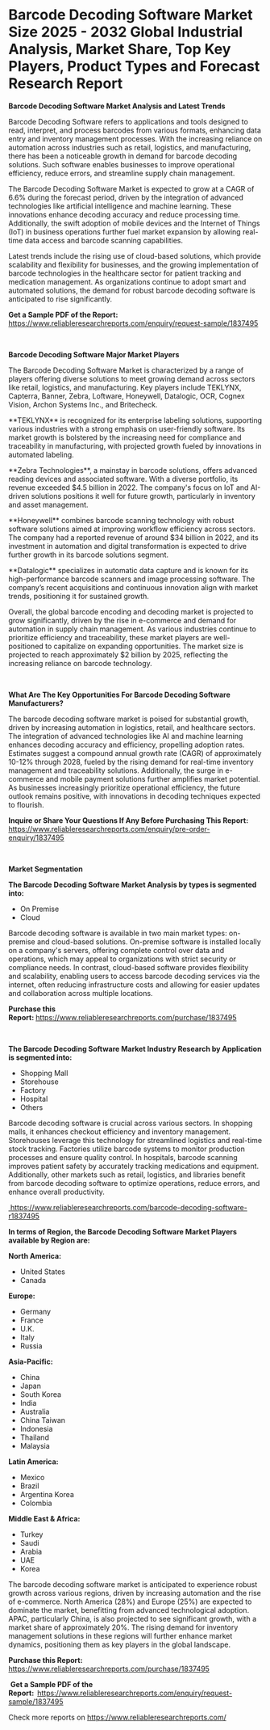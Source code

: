 <p><h1>Barcode Decoding Software Market Size 2025 - 2032 Global Industrial Analysis, Market Share, Top Key Players, Product Types and Forecast Research Report</h1></p><p><strong>Barcode Decoding Software Market Analysis and Latest Trends</strong></p>
<p><p>Barcode Decoding Software refers to applications and tools designed to read, interpret, and process barcodes from various formats, enhancing data entry and inventory management processes. With the increasing reliance on automation across industries such as retail, logistics, and manufacturing, there has been a noticeable growth in demand for barcode decoding solutions. Such software enables businesses to improve operational efficiency, reduce errors, and streamline supply chain management.</p><p>The Barcode Decoding Software Market is expected to grow at a CAGR of 6.6% during the forecast period, driven by the integration of advanced technologies like artificial intelligence and machine learning. These innovations enhance decoding accuracy and reduce processing time. Additionally, the swift adoption of mobile devices and the Internet of Things (IoT) in business operations further fuel market expansion by allowing real-time data access and barcode scanning capabilities.</p><p>Latest trends include the rising use of cloud-based solutions, which provide scalability and flexibility for businesses, and the growing implementation of barcode technologies in the healthcare sector for patient tracking and medication management. As organizations continue to adopt smart and automated solutions, the demand for robust barcode decoding software is anticipated to rise significantly.</p></p>
<p><strong>Get a Sample PDF of the Report:&nbsp;</strong> <a href="https://www.reliableresearchreports.com/enquiry/request-sample/1837495?utm_campaign=28&utm_medium=2&utm_source=Github&utm_content=ia&utm_term=11032025&utm_id=barcode-decoding-software">https://www.reliableresearchreports.com/enquiry/request-sample/1837495</a></p>
<p>&nbsp;</p>
<p><strong>Barcode Decoding Software Major Market Players</strong></p>
<p><p>The Barcode Decoding Software Market is characterized by a range of players offering diverse solutions to meet growing demand across sectors like retail, logistics, and manufacturing. Key players include TEKLYNX, Capterra, Banner, Zebra, Loftware, Honeywell, Datalogic, OCR, Cognex Vision, Archon Systems Inc., and Britecheck.</p><p>**TEKLYNX** is recognized for its enterprise labeling solutions, supporting various industries with a strong emphasis on user-friendly software. Its market growth is bolstered by the increasing need for compliance and traceability in manufacturing, with projected growth fueled by innovations in automated labeling.</p><p>**Zebra Technologies**, a mainstay in barcode solutions, offers advanced reading devices and associated software. With a diverse portfolio, its revenue exceeded $4.5 billion in 2022. The company's focus on IoT and AI-driven solutions positions it well for future growth, particularly in inventory and asset management.</p><p>**Honeywell** combines barcode scanning technology with robust software solutions aimed at improving workflow efficiency across sectors. The company had a reported revenue of around $34 billion in 2022, and its investment in automation and digital transformation is expected to drive further growth in its barcode solutions segment.</p><p>**Datalogic** specializes in automatic data capture and is known for its high-performance barcode scanners and image processing software. The company’s recent acquisitions and continuous innovation align with market trends, positioning it for sustained growth.</p><p>Overall, the global barcode encoding and decoding market is projected to grow significantly, driven by the rise in e-commerce and demand for automation in supply chain management. As various industries continue to prioritize efficiency and traceability, these market players are well-positioned to capitalize on expanding opportunities. The market size is projected to reach approximately $2 billion by 2025, reflecting the increasing reliance on barcode technology.</p></p>
<p>&nbsp;</p>
<p><strong>What Are The Key Opportunities For Barcode Decoding Software Manufacturers?</strong></p>
<p><p>The barcode decoding software market is poised for substantial growth, driven by increasing automation in logistics, retail, and healthcare sectors. The integration of advanced technologies like AI and machine learning enhances decoding accuracy and efficiency, propelling adoption rates. Estimates suggest a compound annual growth rate (CAGR) of approximately 10-12% through 2028, fueled by the rising demand for real-time inventory management and traceability solutions. Additionally, the surge in e-commerce and mobile payment solutions further amplifies market potential. As businesses increasingly prioritize operational efficiency, the future outlook remains positive, with innovations in decoding techniques expected to flourish.</p></p>
<p><strong>Inquire or Share Your Questions If Any Before Purchasing This Report:</strong> <a href="https://www.reliableresearchreports.com/enquiry/pre-order-enquiry/1837495?utm_campaign=28&utm_medium=2&utm_source=Github&utm_content=ia&utm_term=11032025&utm_id=barcode-decoding-software">https://www.reliableresearchreports.com/enquiry/pre-order-enquiry/1837495</a></p>
<p>&nbsp;</p>
<p><strong>Market Segmentation</strong></p>
<p><strong>The Barcode Decoding Software Market Analysis by types is segmented into:</strong></p>
<p><ul><li>On Premise</li><li>Cloud</li></ul></p>
<p><p>Barcode decoding software is available in two main market types: on-premise and cloud-based solutions. On-premise software is installed locally on a company's servers, offering complete control over data and operations, which may appeal to organizations with strict security or compliance needs. In contrast, cloud-based software provides flexibility and scalability, enabling users to access barcode decoding services via the internet, often reducing infrastructure costs and allowing for easier updates and collaboration across multiple locations.</p></p>
<p><strong>Purchase this Report:&nbsp;</strong><a href="https://www.reliableresearchreports.com/purchase/1837495?utm_campaign=28&utm_medium=2&utm_source=Github&utm_content=ia&utm_term=11032025&utm_id=barcode-decoding-software">https://www.reliableresearchreports.com/purchase/1837495</a></p>
<p>&nbsp;</p>
<p><strong>The Barcode Decoding Software Market Industry Research by Application is segmented into:</strong></p>
<p><ul><li>Shopping Mall</li><li>Storehouse</li><li>Factory</li><li>Hospital</li><li>Others</li></ul></p>
<p><p>Barcode decoding software is crucial across various sectors. In shopping malls, it enhances checkout efficiency and inventory management. Storehouses leverage this technology for streamlined logistics and real-time stock tracking. Factories utilize barcode systems to monitor production processes and ensure quality control. In hospitals, barcode scanning improves patient safety by accurately tracking medications and equipment. Additionally, other markets such as retail, logistics, and libraries benefit from barcode decoding software to optimize operations, reduce errors, and enhance overall productivity.</p></p>
<p><a href="https://www.reliableresearchreports.com/barcode-decoding-software-r1837495?utm_campaign=28&utm_medium=2&utm_source=Github&utm_content=ia&utm_term=11032025&utm_id=barcode-decoding-software">&nbsp;https://www.reliableresearchreports.com/barcode-decoding-software-r1837495</a></p>
<p><strong>In terms of Region, the Barcode Decoding Software Market Players available by Region are:</strong></p>
<p>
    <p> <strong> North America: </strong>
        <ul>
            <li>United States</li>
            <li>Canada</li>
        </ul>
        </p> 
    <p> <strong> Europe: </strong>
        <ul>
            <li>Germany</li>
            <li>France</li>
            <li>U.K.</li>
            <li>Italy</li>
            <li>Russia</li>
        </ul>
        </p> 
    <p> <strong> Asia-Pacific: </strong>
        <ul>
            <li>China</li>
            <li>Japan</li>
            <li>South Korea</li>
            <li>India</li>
            <li>Australia</li>
            <li>China Taiwan</li>
            <li>Indonesia</li>
            <li>Thailand</li>
            <li>Malaysia</li>
        </ul>
        </p> 
    <p> <strong> Latin America: </strong>
        <ul>
            <li>Mexico</li>
            <li>Brazil</li>
            <li>Argentina Korea</li>
            <li>Colombia</li>
        </ul>
        </p> 
    <p> <strong> Middle East & Africa: </strong>
        <ul>
            <li>Turkey</li>
            <li>Saudi</li>
            <li>Arabia</li>
            <li>UAE</li>
            <li>Korea</li>
        </ul>
    </p>
    </p>
<p><p>The barcode decoding software market is anticipated to experience robust growth across various regions, driven by increasing automation and the rise of e-commerce. North America (28%) and Europe (25%) are expected to dominate the market, benefitting from advanced technological adoption. APAC, particularly China, is also projected to see significant growth, with a market share of approximately 20%. The rising demand for inventory management solutions in these regions will further enhance market dynamics, positioning them as key players in the global landscape.</p></p>
<p><strong>Purchase this Report: </strong><a href="https://www.reliableresearchreports.com/purchase/1837495?utm_campaign=28&utm_medium=2&utm_source=Github&utm_content=ia&utm_term=11032025&utm_id=barcode-decoding-software">https://www.reliableresearchreports.com/purchase/1837495</a></p>
<p>&nbsp;<strong>Get a Sample PDF of the Report:&nbsp;&nbsp;</strong><a href="https://www.reliableresearchreports.com/enquiry/request-sample/1837495?utm_campaign=28&utm_medium=2&utm_source=Github&utm_content=ia&utm_term=11032025&utm_id=barcode-decoding-software">https://www.reliableresearchreports.com/enquiry/request-sample/1837495</a></p>
<p><strong></strong></p>
<p>Check more reports on <a href="https://www.reliableresearchreports.com/?utm_campaign=28&utm_medium=2&utm_source=Github&utm_content=ia&utm_term=11032025&utm_id=barcode-decoding-software">https://www.reliableresearchreports.com/</a></p>